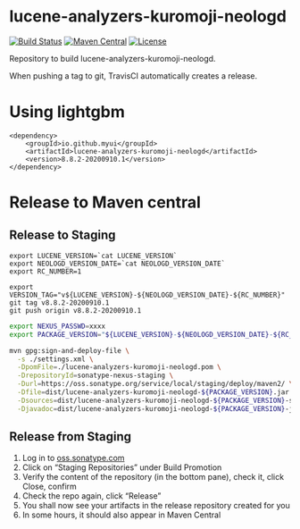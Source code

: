 # lucene-analyzers-kuromoji-neologd
[![Build Status](https://travis-ci.org/myui/lucene-analyzers-kuromoji-neologd.svg?branch=master)](https://travis-ci.org/myui/lucene-analyzers-kuromoji-neologd) 
[![Maven Central](https://maven-badges.herokuapp.com/maven-central/io.github.myui/lucene-analyzers-kuromoji-neologd/badge.svg)](https://search.maven.org/#search%7Cga%7C1%7Cg%3A%22io.github.myui%22%20a%3Alucene-analyzers-kuromoji-neologd) 
[![License](http://img.shields.io/:license-Apache_v2-blue.svg)](https://github.com/myui/lucene-analyzers-kuromoji-neologd/blob/master/LICENSE)

Repository to build lucene-analyzers-kuromoji-neologd.

When pushing a tag to git, TravisCI automatically creates a release.

# Using lightgbm

```
<dependency>
    <groupId>io.github.myui</groupId>
    <artifactId>lucene-analyzers-kuromoji-neologd</artifactId>
    <version>8.8.2-20200910.1</version>
</dependency>
```

# Release to Maven central

## Release to Staging

```
export LUCENE_VERSION=`cat LUCENE_VERSION`
export NEOLOGD_VERSION_DATE=`cat NEOLOGD_VERSION_DATE`
export RC_NUMBER=1

export VERSION_TAG="v${LUCENE_VERSION}-${NEOLOGD_VERSION_DATE}-${RC_NUMBER}"
git tag v8.8.2-20200910.1
git push origin v8.8.2-20200910.1
```

```sh
export NEXUS_PASSWD=xxxx
export PACKAGE_VERSION="${LUCENE_VERSION}-${NEOLOGD_VERSION_DATE}-${RC_NUMBER}"

mvn gpg:sign-and-deploy-file \
  -s ./settings.xml \
  -DpomFile=./lucene-analyzers-kuromoji-neologd.pom \
  -DrepositoryId=sonatype-nexus-staging \
  -Durl=https://oss.sonatype.org/service/local/staging/deploy/maven2/ \
  -Dfile=dist/lucene-analyzers-kuromoji-neologd-${PACKAGE_VERSION}.jar \
  -Dsources=dist/lucene-analyzers-kuromoji-neologd-${PACKAGE_VERSION}-sources.jar \
  -Djavadoc=dist/lucene-analyzers-kuromoji-neologd-${PACKAGE_VERSION}-javadoc.jar
```

## Release from Staging

1. Log in to [oss.sonatype.com](https://oss.sonatype.org/)
2. Click on “Staging Repositories” under Build Promotion
3. Verify the content of the repository (in the bottom pane), check it, click Close, confirm
4. Check the repo again, click “Release”
5. You shall now see your artifacts in the release repository created for you
6. In some hours, it should also appear in Maven Central
